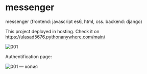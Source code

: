 # messenger
messenger (frontend: javascript es6, html, css. backend: django)

This project deployed in hosting. Check it on https://ulasad5676.pythonanywhere.com/main/


![001](https://user-images.githubusercontent.com/127340863/226165886-9822f77f-c9df-4f2a-8bd7-6fb6e1b79f05.jpg)


Authentification page:


![001 — копия](https://user-images.githubusercontent.com/127340863/226165894-1e8d0148-900f-42f6-8bb0-03ebc828b35b.jpg)
